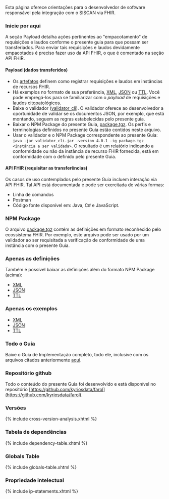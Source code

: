 Esta página oferece orientações para o desenvolvedor
de software responsável pela integração com o SISCAN via FHIR. 

### Inicie por aqui

A seção Payload detalha ações pertinentes ao "empacotamento" de requisições e laudos conforme o presente guia para que possam ser transferiados. Para enviar tais requisições e laudos devidamente empacotados é preciso fazer uso da API FHIR, o que é comentado na seção API FHIR. 

#### Payload (dados transferidos)

- Os [artefatos](artifacts.html) definem como registrar requisições e laudos em instâncias de recursos FHIR.
- Há exemplos no formato de sua preferência, [XML](examples.xml.zip), [JSON](examples.json.zip) ou [TTL](examples.ttl.zip). Você pode empregá-los para se familiarizar com o _payload_ de requisições e laudos citopatológicos. 
- Baixe o validador ([validator_cli](https://github.com/hapifhir/org.hl7.fhir.validator-wrapper)). O validador oferece ao desenvolvedor a oportunidade de validar se os documentos JSON, por exemplo, que está montando, seguem as regras estabelecidas pelo presente guia. 
- Baixar o NPM Package do presente Guia, [package.tgz](package.tgz). Os perfis e terminologias definidos no presente Guia estão contidos neste arquivo. 
- Usar o validador e o NPM Package correspondente ao presente Guia: `java -jar validator_cli.jar -version 4.0.1 -ig package.tgz <instância a ser validada>`. O resultado é um relatório indicando a conformidade ou não da instância de recurso FHIR fornecida, está em conformidade com o definido pelo presente Guia.

#### API FHIR (requisitar as transferências)

Os casos de uso contemplados pelo presente Guia incluem interação via API FHIR. Tal API está documentada e pode ser exercitada de várias formas:

- Linha de comandos
- Postman
- Código fonte disponível em: Java, C# e JavaScript. 

### NPM Package

O arquivo [package.tgz](package.tgz) contém as definições em
formato reconhecido pelo ecossistema FHIR. Por exemplo, este arquivo
pode ser usado por um validador ao ser requisitada a verificação de
conformidade de uma instância com o presente Guia.

### Apenas as definições

Também é possível baixar as definições além do formato NPM Package (acima):

- [XML](definitions.xml.zip)
- [JSON](definitions.json.zip)
- [TTL](definitions.ttl.zip)

### Apenas os exemplos

- [XML](examples.xml.zip)
- [JSON](examples.json.zip)
- [TTL](examples.ttl.zip)

### Todo o Guia

Baixe o Guia de Implementação completo, todo ele, inclusive com os
arquivos citados anteriormente [aqui](full-ig.zip).

### Repositório github

Todo o conteúdo do presente Guia foi desenvolvido e está disponível no repositório
[https://github.com/kyriosdata/farol](https://github.com/kyriosdata/farol). 

### Versões
{% include cross-version-analysis.xhtml %}

### Tabela de dependências
{% include dependency-table.xhtml %}

### Globals Table
{% include globals-table.xhtml %}

### Propriedade intelectual
{% include ip-statements.xhtml %}